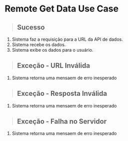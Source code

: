 # Remote Get Data Use Case

> ## Sucesso
1. Sistema faz a requisição para a URL da API de dados.
2. Sistema recebe os dados.
3. Sistema exibe os dados para o usuário.

> ## Exceção - URL Inválida
1. Sistema retorna uma mensaem de erro inesperado

> ## Exceção - Resposta Inválida
1. Sistema retorna uma mensaem de erro inesperado

> ## Exceção - Falha no Servidor
1. Sistema retorna uma mensaem de erro inesperado